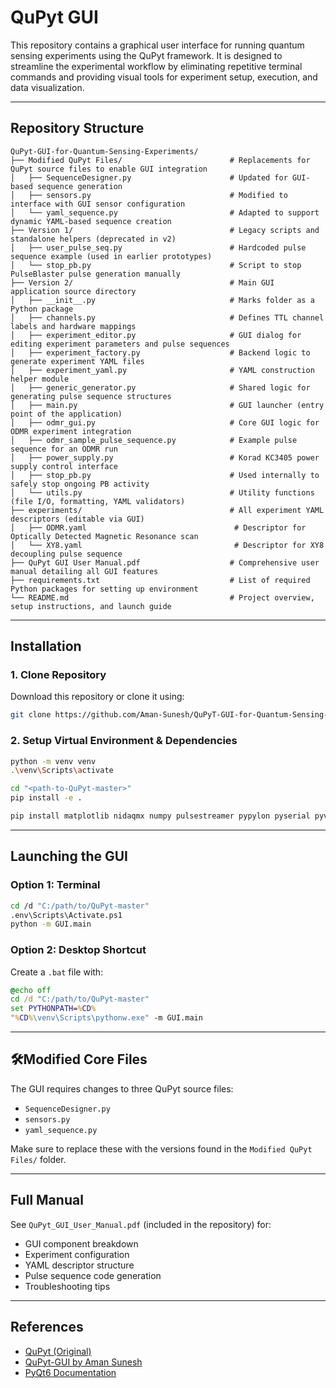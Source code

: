 # QuPyt GUI

This repository contains a graphical user interface for running quantum sensing experiments using the QuPyt framework. It is designed to streamline the experimental workflow by eliminating repetitive terminal commands and providing visual tools for experiment setup, execution, and data visualization.

---

## Repository Structure

```
QuPyt-GUI-for-Quantum-Sensing-Experiments/
├── Modified QuPyt Files/                        # Replacements for QuPyt source files to enable GUI integration
│   ├── SequenceDesigner.py                      # Updated for GUI-based sequence generation
│   ├── sensors.py                               # Modified to interface with GUI sensor configuration
│   └── yaml_sequence.py                         # Adapted to support dynamic YAML-based sequence creation
├── Version 1/                                   # Legacy scripts and standalone helpers (deprecated in v2)
│   ├── user_pulse_seq.py                        # Hardcoded pulse sequence example (used in earlier prototypes)
│   └── stop_pb.py                               # Script to stop PulseBlaster pulse generation manually
├── Version 2/                                   # Main GUI application source directory
│   ├── __init__.py                              # Marks folder as a Python package
│   ├── channels.py                              # Defines TTL channel labels and hardware mappings
│   ├── experiment_editor.py                     # GUI dialog for editing experiment parameters and pulse sequences
│   ├── experiment_factory.py                    # Backend logic to generate experiment YAML files
│   ├── experiment_yaml.py                       # YAML construction helper module
│   ├── generic_generator.py                     # Shared logic for generating pulse sequence structures
│   ├── main.py                                  # GUI launcher (entry point of the application)
│   ├── odmr_gui.py                              # Core GUI logic for ODMR experiment integration
│   ├── odmr_sample_pulse_sequence.py            # Example pulse sequence for an ODMR run
│   ├── power_supply.py                          # Korad KC3405 power supply control interface
│   ├── stop_pb.py                               # Used internally to safely stop ongoing PB activity
│   └── utils.py                                 # Utility functions (file I/O, formatting, YAML validators)
├── experiments/                                 # All experiment YAML descriptors (editable via GUI)
│   ├── ODMR.yaml                                 # Descriptor for Optically Detected Magnetic Resonance scan
│   └── XY8.yaml                                  # Descriptor for XY8 decoupling pulse sequence
├── QuPyt GUI User Manual.pdf                    # Comprehensive user manual detailing all GUI features
├── requirements.txt                             # List of required Python packages for setting up environment
└── README.md                                    # Project overview, setup instructions, and launch guide
```

---

## Installation

### 1. Clone Repository
Download this repository or clone it using:
```bash
git clone https://github.com/Aman-Sunesh/QuPyT-GUI-for-Quantum-Sensing-Experiments.git
```

### 2. Setup Virtual Environment & Dependencies
```bash
python -m venv venv
.\venv\Scripts\activate

cd "<path-to-QuPyt-master>"
pip install -e .

pip install matplotlib nidaqmx numpy pulsestreamer pypylon pyserial pyvisa pyvisa-py PyYAML termcolor tqdm watchdog PyQt6 pyqtgraph pydantic windfreak harvester harvesters jinja2 scipy
```

---

## Launching the GUI

### Option 1: Terminal
```bash
cd /d "C:/path/to/QuPyt-master"
.env\Scripts\Activate.ps1
python -m GUI.main
```

### Option 2: Desktop Shortcut
Create a `.bat` file with:
```bat
@echo off
cd /d "C:/path/to/QuPyt-master"
set PYTHONPATH=%CD%
"%CD%\venv\Scripts\pythonw.exe" -m GUI.main
```

---

## 🛠Modified Core Files

The GUI requires changes to three QuPyt source files:
- `SequenceDesigner.py`
- `sensors.py`
- `yaml_sequence.py`

Make sure to replace these with the versions found in the `Modified QuPyt Files/` folder.

---

## Full Manual

See `QuPyt_GUI_User_Manual.pdf` (included in the repository) for:
- GUI component breakdown
- Experiment configuration
- YAML descriptor structure
- Pulse sequence code generation
- Troubleshooting tips

---

## References

- [QuPyt (Original)](https://github.com/KarDB/QuPyt/tree/master/source)
- [QuPyt-GUI by Aman Sunesh](https://github.com/Aman-Sunesh/QuPyT-GUI-for-Quantum-Sensing-Experiments)
- [PyQt6 Documentation](https://pypi.org/project/PyQt6/)
